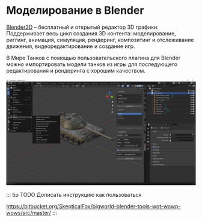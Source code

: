 # Моделирование в Blender

[Blender3D](https://www.blender.org/) – бесплатный и открытый редактор 3D графики. Поддерживает весь цикл создания 3D контента: моделирование, риггинг, анимация, симуляция, рендеринг, композитинг и отслеживание движения, видеоредактирование и создание игр.

В Мире Танков с помощью пользовательского плагина для Blender можно импортировать модели танков из игры для последующего редактирования и рендеринга с хорошим качеством.

![screenshot](./main-window.png)


::: tip TODO
Дописать инструкцию как пользоваться

https://bitbucket.org/SkepticalFox/bigworld-blender-tools-wot-wowp-wows/src/master/
:::